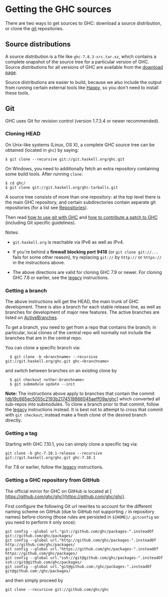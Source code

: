 


# Getting the GHC sources



There are two ways to get sources to GHC: download a source distribution, or clone the [
git](http://git-scm.com/) repositories.


## Source distributions



A source distribution is a file like `ghc-7.8.3-src.tar.xz`, which contains a complete snapshot of the source tree for a particular version of GHC. Source distributions for all versions of GHC are available from the [download page](http://www.haskell.org/ghc/download).



Source distributions are easier to build, because we also include the output from running certain external tools like [
Happy](http://haskell.org/happy), so you don't need to install these tools.


## Git



GHC uses Git for revision control (version 1.7.3.4 or newer recommended).


### Cloning HEAD



On Unix-like systems (Linux, OS X), a complete GHC source tree can be obtained (located in `ghc`) by saying:


```wiki
$ git clone --recursive git://git.haskell.org/ghc.git
```


On Windows, you need to additionally fetch an extra repository containing some build tools. After running `clone`:


```wiki
$ cd ghc/
$ git clone git://git.haskell.org/ghc-tarballs.git
```


A source tree consists of more than one repository: at the top level there is the main GHC repository, and certain subdirectories contain separate git repositories (for a list see [Repositories](repositories)).



Then read [how to use git with GHC](working-conventions/git) and [how to contribute a patch to GHC](working-conventions/fixing-bugs) (including Git specific guidelines).



Notes:


- `git.haskell.org` is reachable via IPv6 as well as IPv4.

- If you're behind a **firewall blocking port 9418** (or `git clone git://...` fails for some other reason), try replacing `git://` by `http://` or `https://` in the instructions above.

- The above directions are valid for cloning GHC 7.9 or newer. For cloning GHC 7.8 or earlier, see the [legacy](building/getting-the-sources/legacy) instructions.

### Getting a branch



The above instructions will get the HEAD, the main trunk of GHC development. There is also a branch for each stable release line, as well as branches for development of major new features. The active branches are listed on [ActiveBranches](active-branches).



To get a branch, you need to get from a repo that contains the branch; in particular, local clones of the central repo will normally not include the branches that are in the central repo.



You can clone a specific branch via:


```wiki
  $ git clone -b <branchname> --recursive git://git.haskell.org/ghc.git ghc-<branchname>
```


and switch between branches on an existing clone by


```wiki
  $ git checkout <other-branchname>
  $ git submodule update --init
```


**Note:** The instructions above apply to branches that contain the commit [\[db19c665ec5055c2193b2174519866045aeff09a/ghc\]](/trac/ghc/changeset/db19c665ec5055c2193b2174519866045aeff09a/ghc) which converted all sub-repos into submodules. To clone a branch prior to that commit, follow the [legacy](building/getting-the-sources/legacy) instructions instead. It is best not to attempt to cross that commit with `git checkout`; instead make a fresh clone of the desired branch directly.


### Getting a tag



Starting with GHC 7.10.1, you can simply clone a specific tag via:



`git clone -b ghc-7.10.1-release --recursive git://git.haskell.org/ghc.git ghc-7.10.1`



For 7.8 or earlier, follow the [legacy](building/getting-the-sources/legacy) instructions.


### Getting a GHC repository from GitHub



The official mirror for GHC on GitHub is located at [
https://github.com/ghc/ghc](https://github.com/ghc/ghc).



First configure the following Git url rewrites to account for the different naming scheme on GitHub (due to GitHub not supporting `/` in repository names) before cloning (those rules are persisted in `${HOME}/.gitconfig` so you need to perform it only once):


```
git config --global url."git://github.com/ghc/packages-".insteadOf     git://github.com/ghc/packages/ 
git config --global url."http://github.com/ghc/packages-".insteadOf    http://github.com/ghc/packages/ 
git config --global url."https://github.com/ghc/packages-".insteadOf   https://github.com/ghc/packages/ 
git config --global url."ssh://git@github.com/ghc/packages-".insteadOf ssh://git@github.com/ghc/packages/ 
git config --global url."git@github.com:/ghc/packages-".insteadOf      git@github.com:/ghc/packages/ 
```


and then simply proceed by


```
git clone --recursive git://github.com/ghc/ghc
```